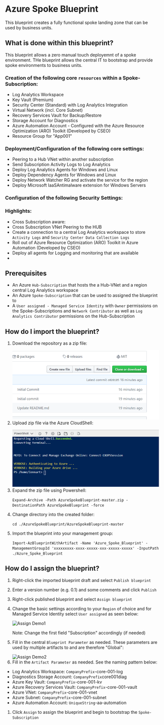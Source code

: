 # Azure Spoke Blueprint 
This blueprint creates a fully functional spoke landing zone that can be used by business units.

## What is done within this blueprint?

This blueprint allows a zero manual touch deployemnt of a spoke environment. THe blueprint allows the central IT to bootstrap and provide spoke environments to business units.   

### Creation of the following core ```resources``` within a Spoke-Subscription:

- Log Analytics Workspace
- Key Vault (Premium)
- Security Center (Standard) with Log Analytics Integration
- Virtual Network (incl. Core Subnet) 
- Recovery Services Vault for Backup/Restore
- Storage Account for Diagnostics
- Azure Automation Account - Configured with the Azure Resource Optimization (ARO) Toolkit (Developed by CSEO)
- Resource Group for "App001"

### Deployment/Configuration of the following core settings:
- Peering to a Hub VNet within another subscription 
- Send Subscription Activity Logs to Log Analytics
- Deploy Log Analytics Agents for Windows and Linux
- Deploy Dependency Agents for Windows and Linux
- Deploy Network Watcher RG and activate the service for the region
- Deploy Microsoft IaaSAntimalware extension for Windows Servers

### Configuration of the following Security Settings:
 
### Highlights: 
- Cross Subscription aware: 
- Cross Subscription VNet Peering to the HUB
- Create a connection to a central Log Analytics workspace to store ```Activity Logs``` and ```Security Center Data Collection Logs```
- Roll out of Azure Resource Optimization (ARO) Toolkit in Azure Automation (Developed by CSEO)
- Deploy all agents for Logging and monitoring that are available
- 

## Prerequisites 
- An Azure ```Hub-Subscription``` that hosts the a Hub-VNet and a region central Log Analytics workspace
- An Azure ```Spoke-Subscription``` that can be used to assigned the blueprint to
- A ```User assigned - Managed Service Identity``` with ```Owner``` permissions on the Spoke-Subscriptions and ```Network Contributor``` as well as ```Log Analytics Contributor``` permissions on the Hub-Subscription 

## How do I import the blueprint?

1. Download the repository as a zip file:</p>
   ![Download Demo](media/download_repo.gif)
2. Upload zip file via the Azure CloudShell:</p>
   ![Upload Demo](media/upload_zipfile.gif)
3. Expand the zip file using Powershell:</p>
   ```Expand-Archive -Path AzureSpokeBlueprint-master.zip -DestinationPath AzureSpokeBlueprint -force```</p>
4. Change directory into the created folder:</p>
   ```cd ./AzureSpokeBlueprint/AzureSpokeBlueprint-master```</p>
5. Import the blueprint into your management group:</p>
   ```Import-AzBlueprintWithArtifact -Name 'Azure_Spoke_Blueprint' -ManagementGroupId 'xxxxxxxxx-xxxx-xxxxx-xxx-xxxxx-xxxxx' -InputPath ./Azure_Spoke_Blueprint```</p>

## How do I assign the blueprint? 
1. Right-click the imported blueprint draft and select ```Publish blueprint```</p>
2. Enter a version number (e.g. 0.1) and some comments and click ```Publish```</p>
3. Right-click published  blueprint and select ```Assign blueprint```</p>
4. Change the basic settings according to your ```Region``` of choice and for Managed Service Identity select ```User assigned``` as seen below:</p>
   ![Assign Demo1](media/assign_blueprint1.gif)
   </p>
   Note: Change the first field "Subscription" accordingly (if needed)</p>
5. Fill in the central ```Blueprint Parameter``` as needed. These parameters are used by multiple artifacts to and are therefore "Global": </p>
   ![Assign Demo2](media/Assignment2.JPG)
6. Fill in the ```Artifact Parameter``` as needed. See the naming pattern below:</p>
- Log Analytics Workspace: ```CompanyPrefix```-core-001-log
- Diagnostics Storage Account: ```CompanyPrefix```core001diag
- Azure Key Vault: ```CompanyPrefix```-core-001-kv 
- Azure Recovery Services Vault: ```CompanyPrefix```-core-001-vault
- Azure VNet: ```CompanyPrefix```-core-001-vnet
- Azure Subnet: ```CompanyPrefix```-core-001-subnet
- Azure Automation Account: ```UniqueString```-aa-automation
1.  Click ```Assign``` to assign the blueprint and begin to bootstrap the ```Spoke-Subscription```
